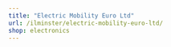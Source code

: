 ```yaml
---
title: "Electric Mobility Euro Ltd"
url: /ilminster/electric-mobility-euro-ltd/
shop: electronics
---
```

